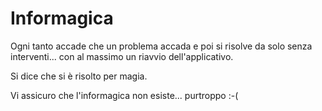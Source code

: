 # Informagica

Ogni tanto accade che un problema accada e poi si risolve da solo senza interventi... con al massimo un riavvio dell'applicativo.

Si dice che si è risolto per magia.

Vi assicuro che l'informagica non esiste... purtroppo :-(
